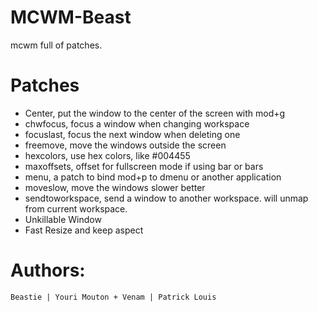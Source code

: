 MCWM-Beast
==========

mcwm full of patches.

Patches
=======

- Center, put the window to the center of the screen with mod+g
- chwfocus, focus a window when changing workspace
- focuslast, focus the next window when deleting one
- freemove, move the windows outside the screen
- hexcolors, use hex colors, like #004455
- maxoffsets, offset for fullscreen mode if using bar or bars
- menu, a patch to bind mod+p to dmenu or another application
- moveslow, move the windows slower better
- sendtoworkspace, send  a window to another workspace. will unmap from current workspace.
- Unkillable Window
- Fast Resize and keep aspect


Authors:
=======

`Beastie | Youri Mouton + Venam | Patrick Louis`
